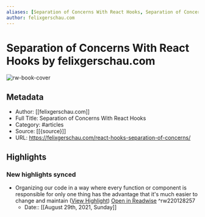 ```yaml
---
aliases: [Separation of Concerns With React Hooks, Separation of Concerns With React Hooks]
author: felixgerschau.com
---
```

# Separation of Concerns With React Hooks by felixgerschau.com

![rw-book-cover](https://readwise-assets.s3.amazonaws.com/static/images/article1.be68295a7e40.png)

## Metadata
- Author: [[felixgerschau.com]]
- Full Title: Separation of Concerns With React Hooks
- Category: #articles
- Source: [[{source}]]
- URL: https://felixgerschau.com/react-hooks-separation-of-concerns/

## Highlights
### New highlights synced
- Organizing our code in a way where every function or component is responsible for only one thing has the advantage that it's much easier to change and maintain ([View Highlight](https://instapaper.com/read/1435945261/17315572)) [Open in Readwise](https://readwise.io/open/220128257) ^rw220128257
    - Date:: [[August 29th, 2021, Sunday]]
